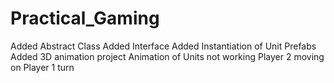 # Practical_Gaming

Added Abstract Class
Added Interface
Added Instantiation of Unit Prefabs
Added 3D animation project
Animation of Units not working
Player 2 moving on Player 1 turn
